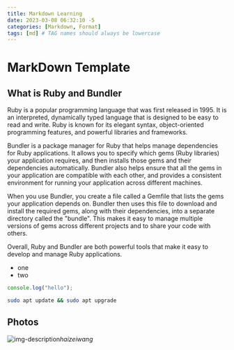 ```yaml
---
title: Markdown Learning
date: 2023-03-08 06:32:10 -5
categories: [Markdown, Format]
tags: [md] # TAG names should always be lowercase
---
```


# MarkDown Template

## What is Ruby and Bundler

Ruby is a popular programming language that was first released in 1995. It is an interpreted, dynamically typed language that is designed to be easy to read and write. Ruby is known for its elegant syntax, object-oriented programming features, and powerful libraries and frameworks.

Bundler is a package manager for Ruby that helps manage dependencies for Ruby applications. It allows you to specify which gems (Ruby libraries) your application requires, and then installs those gems and their dependencies automatically. Bundler also helps ensure that all the gems in your application are compatible with each other, and provides a consistent environment for running your application across different machines.

When you use Bundler, you create a file called a Gemfile that lists the gems your application depends on. Bundler then uses this file to download and install the required gems, along with their dependencies, into a separate directory called the "bundle". This makes it easy to manage multiple versions of gems across different projects and to share your code with others.

Overall, Ruby and Bundler are both powerful tools that make it easy to develop and manage Ruby applications.

- one
- two

```javascript
console.log("hello");
```

```bash
sudo apt update && sudo apt upgrade
```

## Photos

![img-description](https://globalimg.sucai999.com/preimg/123D82/700/123D82/201/fba7691e9f59ffb735c0da11dbebd062.jpg)_haizeiwang_
